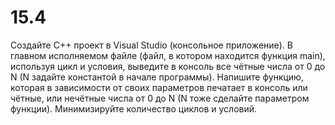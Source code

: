 # 15.4
Создайте C++ проект в Visual Studio (консольное приложение).  В главном исполняемом файле (файл, в котором находится функция main), 
используя цикл и условия, выведите в консоль все чётные числа от 0 до N (N задайте константой в начале программы). Напишите функцию, 
которая в зависимости от своих параметров печатает в консоль или чётные, или нечётные числа от 0 до N (N тоже сделайте параметром функции). 
Минимизируйте количество циклов и условий.
